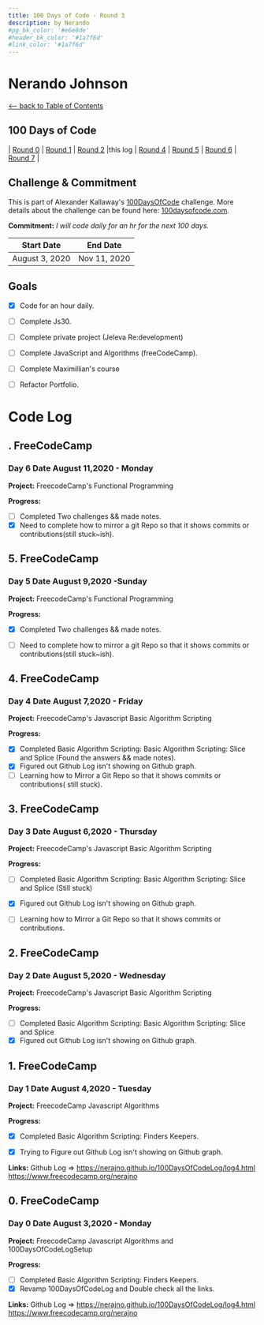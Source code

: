 ```yaml
---
title: 100 Days of Code - Round 3
description: by Nerando
#pg_bk_color: '#e6e8de'
#header_bk_color: '#1a7f6d'
#link_color: '#1a7f6d'
---
```

<!-- markdownlint-disable MD022 MD024 MD032 MD033 -->

# Nerando Johnson
<p class="toc"><a href="./index.html">&lt;– back to Table of Contents</a></p>

## 100 Days of Code
| [Round 0](https://nerajno.github.io/100DaysOfCodeLog/log1.html) | [Round 1](https://nerajno.github.io/100DaysOfCodeLog/log2.html) | [Round 2](https://nerajno.github.io/100DaysOfCodeLog/log3.html) |this log | [Round 4](log5.html) | [Round 5](log6.html)  | [Round 6](log7.html) | [Round 7](log8.html) |

## Challenge & Commitment
This is part of Alexander Kallaway's [100DaysOfCode](https://github.com/Kallaway/100-days-of-code "the official repo") challenge. More details about the challenge can be found here: [100daysofcode.com](http://100daysofcode.com/ "100daysofcode.com").

**Commitment:** *I will code daily for an hr for the next 100 days.*

|  Start Date   | End Date     |
| ------------- | ------------ |
| August 3, 2020 | Nov 11, 2020|

## Goals

- [x] Code for an hour daily.
- [ ] Complete Js30.
- [ ] Complete private project (Jeleva Re:development)
- [ ] Complete JavaScript and Algorithms (freeCodeCamp).
- [ ] Complete Maximillian's course
- [ ] Refactor Portfolio. 





# Code Log

## . FreeCodeCamp 
### Day 6 Date August 11,2020 - Monday

**Project:** FreecodeCamp's Functional Programming

**Progress:**
- [ ] Completed Two challenges && made notes.
- [x] Need to complete how to mirror a git Repo so that it shows commits or contributions(still stuck~ish).

## 5. FreeCodeCamp 
### Day 5 Date August 9,2020 -Sunday

**Project:** FreecodeCamp's Functional Programming

**Progress:**
- [x] Completed Two challenges && made notes.
- [ ] Need to complete how to mirror a git Repo so that it shows commits or contributions(still stuck~ish).


## 4. FreeCodeCamp 
### Day 4 Date August 7,2020 - Friday

**Project:** FreecodeCamp's Javascript Basic Algorithm Scripting

**Progress:**
- [x] Completed Basic Algorithm Scripting: Basic Algorithm Scripting: Slice and Splice (Found the answers && made notes).
- [x] Figured out Github Log isn't showing on Github graph.
- [ ] Learning how to Mirror a Git Repo so that it shows commits or contributions( still stuck). 

## 3. FreeCodeCamp 
### Day 3 Date August 6,2020 - Thursday

**Project:** FreecodeCamp's Javascript Basic Algorithm Scripting

**Progress:**
- [ ] Completed Basic Algorithm Scripting: Basic Algorithm Scripting: Slice and Splice (Still stuck)
- [x] Figured out Github Log isn't showing on Github graph.
- [ ] Learning how to Mirror a Git Repo so that it shows commits or contributions. 


## 2. FreeCodeCamp 
### Day 2 Date August 5,2020 - Wednesday

**Project:** FreecodeCamp's Javascript Basic Algorithm Scripting

**Progress:**
- [ ] Completed Basic Algorithm Scripting: Basic Algorithm Scripting: Slice and Splice
- [x] Figured out Github Log isn't showing on Github graph.

## 1. FreeCodeCamp 
### Day 1 Date August 4,2020 - Tuesday

**Project:** FreecodeCamp Javascript Algorithms

**Progress:**
- [x] Completed Basic Algorithm Scripting: Finders Keepers.
- [x] Trying to Figure out Github Log isn't showing on Github graph.


**Links:**
Github Log => https://nerajno.github.io/100DaysOfCodeLog/log4.html
https://www.freecodecamp.org/nerajno

## 0. FreeCodeCamp 
### Day 0 Date August 3,2020 - Monday

**Project:** FreecodeCamp Javascript Algorithms and 100DaysOfCodeLogSetup

**Progress:**
- [ ] Completed Basic Algorithm Scripting: Finders Keepers.
- [x] Revamp 100DaysOfCodeLog and Double check all the links.

**Links:**
Github Log => https://nerajno.github.io/100DaysOfCodeLog/log4.html
https://www.freecodecamp.org/nerajno
